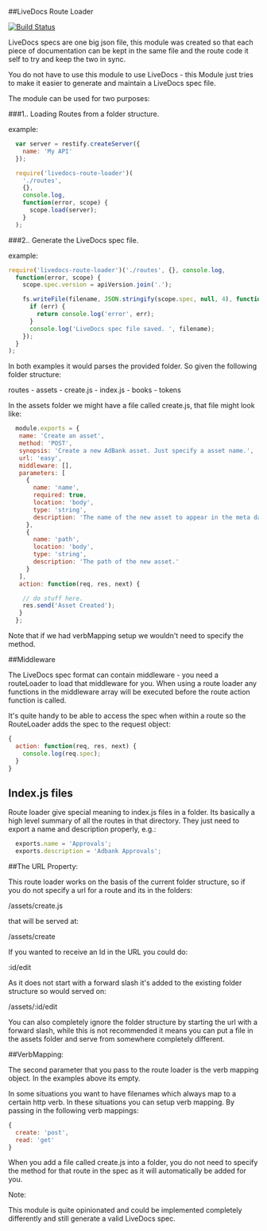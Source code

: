 ##LiveDocs Route Loader

[![Build Status](https://travis-ci.org/simonmcmanus/livedocs-routeLoader.svg)](https://travis-ci.org/simonmcmanus/livedocs-routeLoader)

LiveDocs specs are one big json file, this module was created so that each piece of documentation can be kept in the same file and the route code it self to try and keep the two in sync.


You do not have to use this module to use LiveDocs - this Module just tries to make it easier to generate and maintain a LiveDocs spec file.




The module can be used for two purposes:

###1.. Loading Routes from a folder structure.


example:
```js
  var server = restify.createServer({
    name: 'My API'
  });

  require('livedocs-route-loader')(
    './routes',
    {},
    console.log,
    function(error, scope) {
      scope.load(server);
    }
  );
```

###2.. Generate the LiveDocs spec file.

example:
```js
require('livedocs-route-loader')('./routes', {}, console.log,
  function(error, scope) {
    scope.spec.version = apiVersion.join('.');

    fs.writeFile(filename, JSON.stringify(scope.spec, null, 4), function(err) {
      if (err) {
        return console.log('error', err);
      }
      console.log('LiveDocs spec file saved. ', filename);
    });
  }
);

```


In both examples it would parses the provided folder. So given the following folder structure:


routes - assets - create.js
                - index.js
       - books
       - tokens

In the assets folder we might have a file called create.js, that file might look like:


```js
  module.exports = {
   name: 'Create an asset',
   method: 'POST',
   synopsis: 'Create a new AdBank asset. Just specify a asset name.',
   url: 'easy',
   middleware: [],
   parameters: [
     {
       name: 'name',
       required: true,
       location: 'body',
       type: 'string',
       description: 'The name of the new asset to appear in the meta data of the asset.'
     },
     {
       name: 'path',
       location: 'body',
       type: 'string',
       description: 'The path of the new asset.'
     }
   ],
   action: function(req, res, next) {

    // do stuff here.
    res.send('Asset Created');
   }
  };
```


Note that if we had verbMapping setup we wouldn't need to specify the method.




##Middleware


The LiveDocs spec format can contain middleware - you need a routeLoader to load that middleware for you. When using a route loader any functions in the middleware array will be executed before the route action function is called.



It's quite handy to be able to access the spec when within a route so the RouteLoader adds the spec to the request object:


```js
{
  action: function(req, res, next) {
    console.log(req.spec);
  }
}
```

## Index.js files


Route loader give special meaning to index.js files in a folder. Its basically a high level summary of all the routes in that directory. They just need to export a name and description properly, e.g.:


```js
  exports.name = 'Approvals';
  exports.description = 'Adbank Approvals';
```


##The URL Property:

This route loader works on the basis of the current folder structure, so if you do not specify a url for a route and its in the folders:


/assets/create.js

that will be served at:

/assets/create


If you wanted to receive an Id in the URL you could do:

:id/edit

As it does not start with a forward slash it's added to the existing folder structure so would served on:

/assets/:id/edit


You can also completely ignore the folder structure by starting the url with a forward slash, while this is not recommended it means you can put a file in the assets folder and serve from somewhere completely different.


##VerbMapping:

The second parameter that you pass to the route loader is the verb mapping object. In the examples above its empty.

In some situations you want to have filenames which always map to a certain http verb. In these situations you can setup verb mapping. By passing in the following verb mappings:

```js
{
  create: 'post',
  read: 'get'
}
```

When you add a file called create.js into a folder, you do not need to specify the method for that route in the spec as it will automatically be added for you.

Note:

This module is quite opinionated and could be implemented completely differently and still generate a valid LiveDocs spec.


